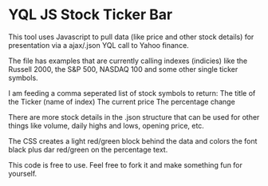 YQL JS Stock Ticker Bar
=======================

This tool uses Javascript to pull data (like price and other stock details) for presentation via a ajax/.json YQL call to Yahoo finance.

The file has examples that are currently calling indexes (indicies) like the Russell 2000, the S&P 500, NASDAQ 100 and some other single ticker symbols.

I am feeding a comma seperated list of stock symbols to return:
The title of the Ticker (name of index)
The current price
The percentage change

There are more stock details in the .json structure that can be used for other things like volume, daily highs and lows, opening price, etc.

The CSS creates a light red/green block behind the data and colors the font black plus dar red/green on the percentage text. 

This code is free to use. Feel free to fork it and make something fun for yourself.
